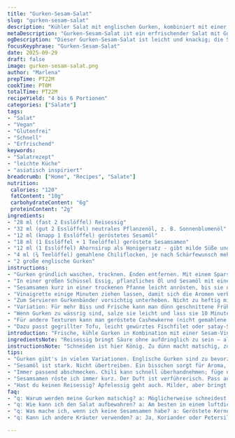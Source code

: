 ```yaml
---
title: "Gurken-Sesam-Salat"
slug: "gurken-sesam-salat"
description: "Kühler Salat mit englischen Gurken, kombiniert mit einer würzigen Sesam-Vinaigrette. Sesamöl, geröstete Sesamsamen, mild süßer Honig und Reisessig geben eine perfekte Balance aus süß, sauer und nussig. Der Hauch von Chili bringt einen leichten Kick, ohne zu dominieren. Ohne Eier, Milch, Gluten und Nüsse. Geschmeidige Gurkenbänder, kurz geschnitten, für angenehme Bissfestigkeit. Ideal als Beilage zu gebratenem Tofu oder gegrilltem Fisch. Einfach, schnell und trotzdem raffiniert. Gelernt, dass weniger Schneidezeit und schnelles Anrichten für mehr Frische sorgen."
metaDescription: "Gurken-Sesam-Salat ist ein erfrischender Salat mit Gurken und einer würzigen Vinaigrette aus Sesamöl und Honigersatz; ideal für heiße Tage."
ogDescription: "Dieser Gurken-Sesam-Salat ist leicht und knackig; die Sesam-Vinaigrette sorgt für ein harmonisches Geschmacksprofil; perfekt zu Tofu oder Fisch."
focusKeyphrase: "Gurken-Sesam-Salat"
date: 2025-09-29
draft: false
image: gurken-sesam-salat.png
author: "Marlena"
prepTime: PT22M
cookTime: PT0M
totalTime: PT22M
recipeYield: "4 bis 6 Portionen"
categories: ["Salate"]
tags:
- "Salat"
- "Vegan"
- "Glutenfrei"
- "Schnell"
- "Erfrischend"
keywords:
- "Salatrezept"
- "leichte Küche"
- "asiatisch inspiriert"
breadcrumb: ["Home", "Recipes", "Salate"]
nutrition: 
 calories: "120"
 fatContent: "10g"
 carbohydrateContent: "6g"
 proteinContent: "2g"
ingredients:
- "28 ml (fast 2 Esslöffel) Reisessig"
- "32 ml (gut 2 Esslöffel) neutrales Pflanzenöl, z. B. Sonnenblumenöl"
- "12 ml (knapp 1 Esslöffel) geröstetes Sesamöl"
- "18 ml (1 Esslöffel + 1 Teelöffel) geröstete Sesamsamen"
- "12 ml (1 Esslöffel) Ahornsirup als Honigersatz - gibt milde Süße und etwas Tiefe"
- "4 ml (¾ Teelöffel) gemahlene Chiliflocken, je nach Schärfewunsch mehr oder weniger"
- "2 große englische Gurken"
instructions:
- "Gurken gründlich waschen, trocknen. Enden entfernen. Mit einem Sparschäler oder Spiralenschneider dünne Bänder schneiden. Dann in etwa 4 cm lange Stücke zerteilen. Die Gurken sollten knackig, nicht zu dünn sein. Zu dünn = matschig, zu dick = schwer zu essen."
- "In einer großen Schüssel Essig, pflanzliches Öl und Sesamöl mit einem Schneebesen kräftig verrühren. Nicht sparen beim Sesamöl; bringt wichtiges Aroma. Ahornsirup einrühren, es bindet süß ohne zu kleben. Chiliflocken langsam zugeben und abschmecken. Nix festpinnen auf scharf. Salz und schwarzen Pfeffer frisch mahlen. Die Würze soll die Frische der Gurken betonen, nicht übertönen."
- "Sesamsamen kurz in einer trockenen Pfanne leicht anrösten, bis sie duften und Farbe nehmen, aber nicht verbrennen. Direkt mit in die Vinaigrette geben, nochmal kurz durchrühren."
- "Vinaigrette einige Minuten ziehen lassen, damit sich die Aromen verbinden. Nicht zu lange, sonst verliert das Sesamöl seinen Duft."
- "Zum Servieren Gurkenbänder vorsichtig unterheben. Nicht zu heftig mischen, sonst werden sie matschig. Sofort servieren, sonst Wasser ziehen die Gurken zu viel Flüssigkeit."
- "Variation: Für mehr Biss und Frische kann man dünn geschnittene Frühlingszwiebeln oder fein gehackten Koriander zugeben. Statt Ahornsirup auch Agavendicksaft oder leichte Honige möglich."
- "Wenn Gurken zu wässrig sind, salze sie leicht und lass sie 10 Minuten in einem Sieb abtropfen, dann trocken tupfen, sonst verwässert die Sauce zu stark."
- "Für andere Texturen kann man geröstete Cashewkerne (nicht gemahlene Nüsse!) über den Salat streuen, wenn nicht strikt nussfrei gewünscht."
- "Dazu passt gegrillter Tofu, leicht gewürztes Fischfilet oder satay-Spieße. Kalt servieren, nicht zu lange stehen lassen, sonst wird alles matschig."
introduction: "Frische, kühle Gurken in Kombination mit einer Sesam-Vinaigrette, die richtig knallt zwischen nussig und mild scharf. Nach einigen Versuchen kam die Erkenntnis: Gurken niemals zu dünn schneiden, sonst wird der Salat traurig und wässrig. Ahornsirup als Süße sorgt für eine leichte Tiefe ohne aufdringlich zu sein – bin kein großer Honigfan hier. Der gegrillte Sesam gibt einen tollen Crunch, wenn man ihn vorher kurz und aufmerksam röstet. Aufpassen, verbrennt schnell und schmeckt dann bitter. Diese Zutaten tun nichts für sich allein, erst das Zusammenspiel bringt Leben auf den Teller. Schärfe würde man erwarten, ist aber zurückhaltend, damit der Salat auch empfindlichere Mägen erfreut. Für mich die perfekte entrée-idee an heißen Tagen, wenn alles frisch und ohne Omnipräsenz sein soll."
ingredientsNote: "Reisessig bringt Säure ohne aufdringlich zu sein – alternativ funktioniert heller Apfelessig, aber milder. Kein Fan von starkem Balsamico hier. Pflanzenöl möglichst neutral wählen, damit Sesamöl intensiv wirken kann. Oft sieht man zu wenig Sesamöl, das macht dann den Unterschied nicht. Ahornsirup statt Honig weil milder, süßer und besser verträglich für Allergiker. Geröstete Sesamsamen bewusst nicht zu spät zugeben, sonst verlieren sie Aroma. Für mehr Crunch geröstete Kerne eignen sich, sollten aber je nach Allergiebedürfnissen gewählt werden. Frische Kräuter wie Koriander passen gut rein, wer mag. Der Trick ist, die Zutaten richtig abzumessen aber nicht zu genau – das macht den Unterschied zwischen fad und lebendig. Kurze Ruhezeit für die Marinade erlaubt die Aromen zu verschmelzen. Für Salz und Pfeffer frisch mahlen, das gibt deutlich mehr Geschmack. Gurken je nach Quali variabel, Englische Gurken sind meist etwas fester und weniger wässrig als andere Sorten, daher bevorzugt."
instructionsNote: "Schneiden ist hier König. Zu dünn macht matschig, zu dick schmeckt nach roher Gurke, die nicht schmeckt. Spiralenschneider oder Sparschäler leicht fetzen in der Textur. Marinade richtig emulgieren – Öl und Essig verbindet man mit Schneebesen, damit sich keine unschönen Trennungen bilden. Sesamöl sparsam, sonst wird’s fettig. Wenn Sesamöl zu kalt verarbeitet wird, entfaltet es nicht sein Aroma vollständig. Deshalb leicht erwärmen oder in der warmen Umgebung anfangen. Sesamsamen rösten? Regelmäßig wenden, bis sie goldgelb sind und herrlich riechen, aber Vorsicht: verbrennen bringt Bitterkeit. Salz in die Marinade bringt Wasser aus Gurken, also nicht zu früh zugeben. Zwischendurch probieren, bei Schärfe langsam steigern. Das Anrichten ist letzte Runde – keine wilden Bewegungen, sonst wird der Salat schleimig. Ein ruhiger, aber schneller Umgang erhält die Frische. Sofortiger Verzehr empfohlen, da Gurken Wasser ziehen und der Salat sonst wässrig wird. Beim Aufbewahren nochmal vorher vom Wasser trennen und vorsichtig umrühren, sonst Geschmack weg. Für mehr Pep kann man zum Servieren frischen Koriander oder Minze nutzen, richtig frisch auf den Mund. Die Variabilität bei Ölen und Süßen erlaubt individuelle Anpassungen je nach Vorrat und Geschmack."
tips:
- "Gurken gibt's in vielen Variationen. Englische Gurken sind zu bevorzugen, da sie weniger Wasser ziehen. Wenn sie weich sind, salze sie leicht. Das bringt Wasser raus und macht sie knackiger. Je nach Bedarf helfen auch Frühlingszwiebeln für mehr Biss. Einfach dünn schneiden und hinzufügen; macht was her."
- "Sesamöl ist stark. Nicht übertreiben. Ein bisschen sorgt für Aroma, zu viel kann schnell fettig werden. Wenn du kein Sesamöl hast, verwende Erdnussöl, das ist eine gute Alternative. Schmeckt ebenfalls nussig, aber etwas anders. Pass auf die Menge auf; weniger kann mehr sein."
- "Immer passend abschmecken. Chili kann schnell überhandnehmen; füge nach und nach hinzu. Das schmeckst du besser. Wenn der Salat zu scharf wird, einfach einen Löffel Ahornsirup mehr zugeben. Es sorgt für Balance ohne die ganze Sache zu süß zu machen."
- "Sesamsamen röste ich immer kurz. Der Duft ist verführerisch. Pass auf, dass sie nicht schwarz werden; es passiert schnell. Sie gehen im Prinzip in Minuten von goldgelb zu verbrannt. Also ständig wenden. Der Crunch macht das Ganze erst richtig interessant – hektisch wird das nichts."
- "Hast du keinen Reisessig? Apfelessig geht auch. Milder, aber bringt die Frische. Vermeide zu starken Balsamico. Der bringt nicht die richtige Säure für diesen Salat und macht ihn zu schwer. Statt des Sirups kannst du auch Agavendicksaft verwenden; ist auch eine Option, die gut funktioniert."
faq:
- "q: Warum werden meine Gurken matschig? a: Möglicherweise schneidest du sie zu dünn oder lässt sie zu lange in der Marinade. Gurken brauchen Brustzeit; Salz entzieht Wasser und macht sie weich. Achte darauf, sie nicht zu lange eingeweicht zu lassen."
- "q: Wie kann ich den Salat aufbewahren? a: Am besten in einem luftdichten Behälter. Vor dem Servieren leicht umrühren. Aber wenn du ihn zu lange stehen lässt, wird er wässrig und schmeckt weniger frisch. Verwende frisches Gemüse, wann immer möglich."
- "q: Was mache ich, wenn ich keine Sesamsamen habe? a: Geröstete Kerne sind großartig. Verwende Sonnenblumenkerne oder sogar geröstete Kichererbsen. Wenn du Nüsse verträgst, sind geröstete Cashewkerne eine weitere gute Option. Aber achte auf Allergien bei Gästen."
- "q: Kann ich andere Kräuter verwenden? a: Ja, Koriander oder Petersilie sind gute Alternativen. Sogar frische Minze. Das bringt ein anderes Geschmacksprofil. Probier dich aus; frische Kräuter machen viel aus und sorgen für frischen Wind beim Servieren."

---
```

